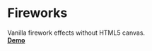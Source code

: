 # **Fireworks**  
 Vanilla firework effects without HTML5 canvas.  
[**Demo**](http://codepen.io/Yumichen/pen/LWwQEa)
